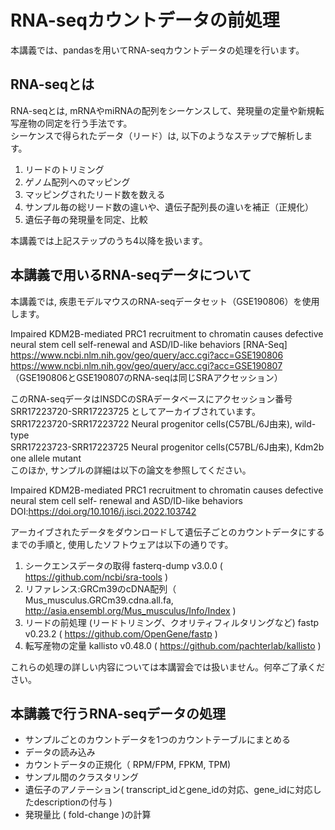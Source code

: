 # RNA-seqカウントデータの前処理
本講義では、pandasを用いてRNA-seqカウントデータの処理を行います。

## RNA-seqとは
RNA-seqとは, mRNAやmiRNAの配列をシーケンスして、発現量の定量や新規転写産物の同定を行う手法です。<br>
シーケンスで得られたデータ（リード）は, 以下のようなステップで解析します。<br>
1. リードのトリミング
2. ゲノム配列へのマッピング
3. マッピングされたリード数を数える
4. サンプル毎の総リード数の違いや、遺伝子配列長の違いを補正（正規化）
5. 遺伝子毎の発現量を同定、比較

本講義では上記ステップのうち4以降を扱います。

##  本講義で用いるRNA-seqデータについて
本講義では, 疾患モデルマウスのRNA-seqデータセット（GSE190806）を使用します。<br>

Impaired KDM2B-mediated PRC1 recruitment to chromatin causes defective neural stem cell self-renewal and ASD/ID-like behaviors [RNA-Seq]<br>
https://www.ncbi.nlm.nih.gov/geo/query/acc.cgi?acc=GSE190806<br>
https://www.ncbi.nlm.nih.gov/geo/query/acc.cgi?acc=GSE190807<br>
（GSE190806とGSE190807のRNA-seqは同じSRAアクセッション）

このRNA-seqデータはINSDCのSRAデータベースにアクセッション番号 SRR17223720-SRR17223725 としてアーカイブされています。<br>
SRR17223720-SRR17223722 Neural progenitor cells(C57BL/6J由来), wild-type<br>
SRR17223723-SRR17223725 Neural progenitor cells(C57BL/6J由来), Kdm2b one allele mutant<br>
このほか, サンプルの詳細は以下の論文を参照してください。<br>

Impaired KDM2B-mediated PRC1 recruitment to chromatin causes defective neural stem cell self- renewal and ASD/ID-like behaviors<br>
DOI:https://doi.org/10.1016/j.isci.2022.103742


アーカイブされたデータをダウンロードして遺伝子ごとのカウントデータにするまでの手順と, 使用したソフトウェアは以下の通りです。<br>

1. シークエンスデータの取得 fasterq-dump v3.0.0 ( https://github.com/ncbi/sra-tools )
2. リファレンス:GRCm39のcDNA配列（ Mus_musculus.GRCm39.cdna.all.fa, http://asia.ensembl.org/Mus_musculus/Info/Index )
3. リードの前処理 (リードトリミング、クオリティフィルタリングなど) fastp v0.23.2 ( https://github.com/OpenGene/fastp )
4. 転写産物の定量 kallisto v0.48.0 ( https://github.com/pachterlab/kallisto )

これらの処理の詳しい内容については本講習会では扱いません。何卒ご了承ください。

## 本講義で行うRNA-seqデータの処理

- サンプルごとのカウントデータを1つのカウントテーブルにまとめる
- データの読み込み
- カウントデータの正規化（ RPM/FPM, FPKM, TPM)
- サンプル間のクラスタリング　
- 遺伝子のアノテーション( transcript_idとgene_idの対応、gene_idに対応したdescriptionの付与 )
- 発現量比 ( fold-change )の計算
